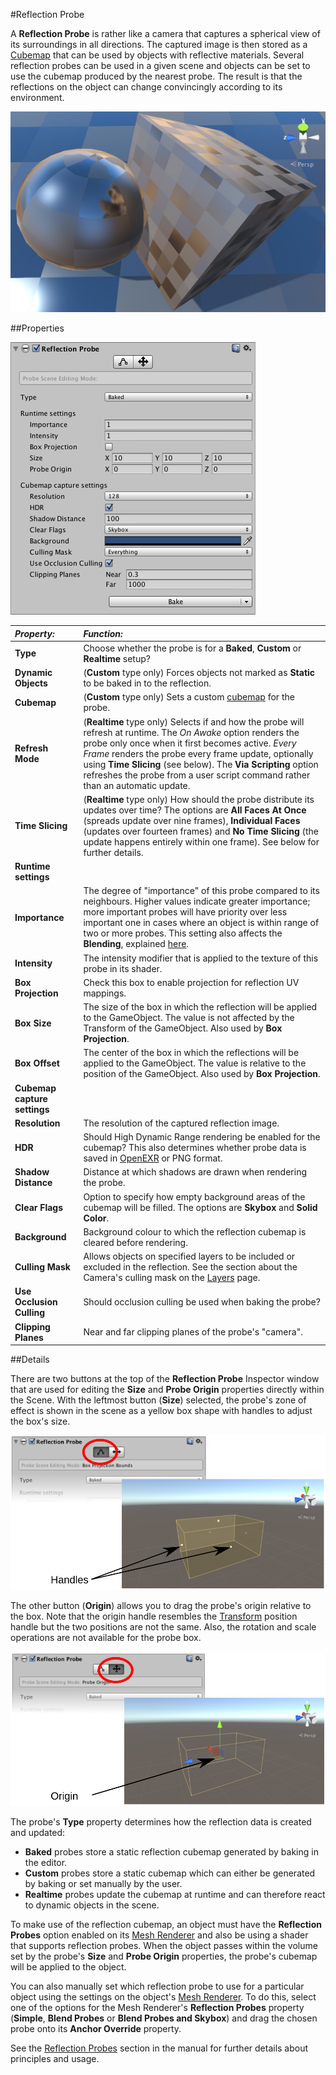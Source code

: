 #Reflection Probe

A __Reflection Probe__ is rather like a camera that captures a spherical view of its surroundings in all directions. The captured image is then stored as a [Cubemap](class-Cubemap) that can be used by objects with reflective materials. Several reflection probes can be used in a given scene and objects can be set to use the cubemap produced by the nearest probe. The result is that the reflections on the object can change convincingly according to its environment.

![A Reflection Probe showing reflections from a nearby object](../uploads/Main/ReflectionProbeScene.jpg)  


##Properties

![](../uploads/Main/RefProbeInspector.png)

|**_Property:_** |**_Function:_** |
|:---|:---|
|__Type__ |Choose whether the probe is for a __Baked__, __Custom__ or __Realtime__ setup? |
|__Dynamic Objects__ | (__Custom__ type only) Forces objects not marked as __Static__ to be baked in to the reflection.|
|__Cubemap__ | (__Custom__ type only) Sets a custom [cubemap](class-Cubemap) for the probe.|
|__Refresh Mode__ | (__Realtime__ type only) Selects if and how the probe will refresh at runtime. The _On Awake_ option renders the probe only once when it first becomes active. _Every Frame_ renders the probe every frame update, optionally using __Time Slicing__ (see below). The __Via Scripting__ option refreshes the probe from a user script command rather than an automatic update. |
|__Time Slicing__ |  (__Realtime__ type only) How should the probe distribute its updates over time? The options are __All Faces At Once__ (spreads update over nine frames), __Individual Faces__ (updates over fourteen frames) and __No Time Slicing__ (the update happens entirely within one frame). See below for further details. |
|**Runtime settings**||
|__Importance__ |The degree of "importance" of this probe compared to its neighbours. Higher values indicate greater importance; more important probes will have priority over less important one in cases where an object is within range of two or more probes. This setting also affects the **Blending**, explained [here](UsingReflectionProbes). |
|__Intensity__ |The intensity modifier that is applied to the texture of this probe in its shader. |
|__Box Projection__ |Check this box to enable projection for reflection UV mappings. |
|__Box Size__ |The size of the box in which the reflection will be applied to the GameObject. The value is not affected by the Transform of the GameObject. Also used by __Box Projection__. |
|__Box Offset__ |The center of the box in which the reflections will be applied to the GameObject. The value is relative to the position of the GameObject. Also used by __Box Projection__. |
|**Cubemap capture settings**||
|__Resolution__ |The resolution of the captured reflection image. |
|__HDR__ |Should High Dynamic Range rendering be enabled for the cubemap? This also determines whether probe data is saved in [OpenEXR](http://www.openexr.com/) or PNG format. |
|__Shadow Distance__ |Distance at which shadows are drawn when rendering the probe. |
|__Clear Flags__ |Option to specify how empty background areas of the cubemap will be filled. The options are __Skybox__ and __Solid Color__. |
|__Background__ |Background colour to which the reflection cubemap is cleared before rendering. |
|__Culling Mask__ |Allows objects on specified layers to be included or excluded in the reflection. See the section about the Camera's culling mask on the [Layers](Layers) page. |
|__Use Occlusion Culling__ |Should occlusion culling be used when baking the probe? |
|__Clipping Planes__ |Near and far clipping planes of the probe's "camera". |


##Details

There are two buttons at the top of the __Reflection Probe__ Inspector window that are used for editing the __Size__ and __Probe Origin__ properties directly within the Scene. With the leftmost button (__Size__) selected, the probe's zone of effect is shown in the scene as a yellow box shape with handles to adjust the box's size.

![](../uploads/Main/RefProbeHandles.svg)

The other button (__Origin__) allows you to drag the probe's origin relative to the box. Note that the origin handle resembles the [Transform](class-Transform) position handle but the two positions are not the same. Also, the rotation and scale operations are not available for the probe box.

![](../uploads/Main/RefProbeOrigin.svg)

The probe's __Type__ property determines how the reflection data is created and updated:

* __Baked__ probes store a static reflection cubemap generated by baking in the editor.
* __Custom__ probes store a static cubemap which can either be generated by baking or set manually by the user.
* __Realtime__ probes update the cubemap at runtime and can therefore react to dynamic objects in the scene.

To make use of the reflection cubemap, an object must have the __Reflection Probes__ option enabled on its [Mesh Renderer](class-MeshRenderer) and also be using a shader that supports reflection probes. When the object passes within the volume set by the probe's __Size__ and __Probe Origin__ properties, the probe's cubemap will be applied to the object.

You can also manually set which reflection probe to use for a particular object using the settings on the object's [Mesh Renderer](class-MeshRenderer). To do this, select one of the options for the Mesh Renderer's __Reflection Probes__ property (__Simple__, __Blend Probes__ or __Blend Probes and Skybox__) and drag the chosen probe onto its __Anchor Override__ property.

See the [Reflection Probes](ReflectionProbes) section in the manual for further details about principles and usage.
